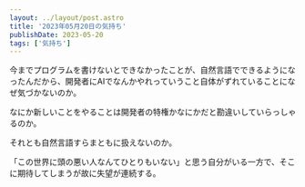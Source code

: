 ```yaml
---
layout: ../layout/post.astro
title: '2023年05月20日の気持ち'
publishDate: 2023-05-20
tags: ['気持ち']
---
```


今までプログラムを書けないとできなかったことが、自然言語でできるようになったんだから、開発者にAIでなんかやれっていうこと自体がずれていることになぜ気づかないのか。

なにか新しいことをやることは開発者の特権かなにかだと勘違いしていらっしゃるのか。

それとも自然言語すらまともに扱えないのか。

「この世界に頭の悪い人なんてひとりもいない」と思う自分がいる一方で、そこに期待してしまうが故に失望が連続する。
